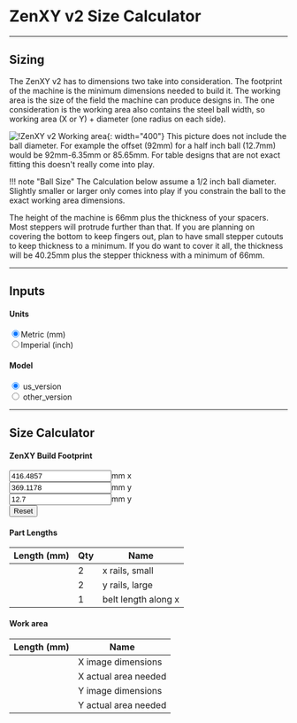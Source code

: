 <script src="https://code.jquery.com/jquery-1.9.1.min.js"></script>

# ZenXY v2 Size Calculator
----

## Sizing

The ZenXY v2 has to dimensions two take into consideration. The footprint of the machine is the minimum dimensions needed to build it. The working area is the size of the field the machine can produce designs in. The one consideration is the working area also contains the steel ball width, so working area (X or Y) + diameter (one radius on each side).

![!ZenXY v2 Working area](https://www.v1engineering.com/wp-content/uploads/2021/03/Working-area.jpg){: width="400"}
This picture does not include the ball diameter. For example the offset (92mm) for a half inch ball (12.7mm) would be 92mm-6.35mm or 85.65mm. For table designs that are not exact fitting this doesn't really come into play.

!!! note "Ball Size"
    The Calculation below assume a 1/2 inch ball diameter. Slightly smaller or larger only comes into play if you constrain the ball to the exact working area dimensions.

The height of the machine is 66mm plus the thickness of your spacers. Most steppers will protrude further than that. If you are planning on covering the bottom to keep fingers out, plan to have small stepper cutouts to keep thickness to a minimum. If you do want to cover it all, the thickness will be 40.25mm plus the stepper thickness with a minimum of 66mm.


----
## Inputs

#### Units
<input type="radio" onchange="to_mm()" name="units" value="mm" checked>Metric (mm)<br/>
<input type="radio" onchange="to_inch()" name="units" value="inches">Imperial (inch)<br/>

#### Model
<input type="radio" onchange="from_working()" name="model" value="US Version" checked> us_version<br/>
<input type="radio" onchange="from_working()" name="model" value="Other Version"> other_version<br/>

----

## Size Calculator

#### ZenXY Build Footprint
<!-- These "value"s are going to be overwritten by the reset_work() function below. -->
<input class="calc" type="number" onchange="from_working()" name="xfootprint" value="416.4857" size="8"><span class="units">mm</span> x<br/>
<input class="calc" type="number" onchange="from_working()" name="yfootprint" value="369.1178" size="8"><span class="units">mm</span> y<br/>
<input class="calc" type="number" onchange="from_working()" name="balldiameter" value="12.7" size="4"><span class="units">mm</span> y<br/>
<button class="reset" onclick="reset_work()">Reset</button>

#### Part Lengths
|Length (<span class="units">mm</span>)| Qty | Name |
|--------------------------------------|-----|------|
|<span name="xrails"     ></span>|2|x rails, small|
|<span name="yrails"     ></span>|2|y rails, large|
|<span name="belt"    ></span>|1|belt length along x|


#### Work area
|Length (<span class="units">mm</span>)| Name |
|--------------------------------------|------|
|<span name="xarea"></span>|X image dimensions|
|<span name="xballarea"></span>|X actual area needed|
|<span name="yarea"></span>|Y image dimensions|
|<span name="yballarea"></span>|Y actual area needed|


<script>

function get_unit_convert() {
  // Get the currently chosen units.
  var units = $("input[name=units]:checked").val();

  // Get the multiplier.
  var unit_convert = 1.0;
  if (units == "mm") {
    // We have mm selected.
    unit_convert = 1.0;
  } else if (units == "inches") {
    // We have inches selected.
    unit_convert = 1.0/25.4;
  }
  else {
    alert("internal error: unrecognized units " + units);
  }
  return unit_convert;
}

function get_offsets() {

  const unit_convert = get_unit_convert();

  var us_version = {};
  us_version.xrail_offset = 96 * unit_convert;
  us_version.yrail_offset = 92.5 * unit_convert;
  us_version.xwork_offset = 184 * unit_convert;
  us_version.ywork_offset = 184 * unit_convert;
  
  var other_version = {};
  other_version.xrail_minus_work = 304 * unit_convert;
  
  
  }

function to_mm() {
  // Find all the labels and change them to mm
  $(".units").text("mm");

  // Set the step attributes (you can also set other attributes here, like min, max, whatever)
  $("input[name=xfootprint]").attr({
    "step": 10.0
  });
  $("input[name=yfootprint]").attr({
    "step": 10.0
  });
$("input[name=balldiameter]").attr({
    "step": 1
  });
  
  // Get the current values.
  var xfootprint = parseFloat($("input[name=xfootprint]").val());
  var yfootprint = parseFloat($("input[name=yfootprint]").val());
  var balldiameter = parseFloat($("input[name=balldiameter]").val());
  
  // Change the units.
  // This Math.round(... * 10.0) / 10.0 is to round to the step.
  $("input[name=xfootprint]").val(Math.round(xfootprint * 25.4 * 0.1) / 0.1);
  $("input[name=yfootprint]").val(Math.round(xfootprint * 25.4 * 0.1) / 0.1);
  $("input[name=balldiameter]").val(Math.round(balldiameter * 25.4 * 0.1) / 0.1);
  
  // Recalculate the rest of the page.
  from_working();
}

function to_inch() {
  // Find all the labels and change them to inches
  $(".units").text("inches");

  // Set the step attributes (you can also set other attributes here, like min, max, whatever)
  $("input[name=xfootprint]").attr({
    "step": 0.25
  });
  $("input[name=yfootprint]").attr({
    "step": 0.25
  });
  $("input[name=balldiameter]").attr({
    "step": 0.125
  });
  
  // Get the current values.
  var xfootprint = parseFloat($("input[name=xfootprint]").val());
  var yfootprint = parseFloat($("input[name=yfootprint]").val());
  var balldiameter = parseFloat($("input[name=balldiameter]").val());
  
  // Change the units.
  $("input[name=xfootprint]").val(clip(xfootprint / 25.4));
  $("input[name=yfootprint]").val(clip(yfootprint / 25.4));
  $("input[name=balldiameter]").val(clip(balldiameter / 25.4));
  
  // Recalculate the rest of the page.
  from_working();
}

function clip(value) {
  return Math.round(value * 4) / 4; // Round to 0.25
}

function reset_work() {
  const unit_convert = get_unit_convert();
  $("input[name=xfootprint]").val(clip(450 * unit_convert));
  $("input[name=yfootprint]").val(clip(330 * unit_convert));
  $("input[name=balldiameter]").val(clip(330 * unit_convert));
  from_working();
}

function from_working() {
  var offsets = get_offsets();

  var xfootprint = parseFloat($("input[name=xfootprint]").val());
  var yfootprint = parseFloat($("input[name=yfootprint]").val());
  var balldiameter = parseFloat($("input[name=balldiameter]").val());
  
  var xrails = xfootprint - offsets.xrail_offset;
  var yrails = yfootprint - offsets.yrail_offset;
  var belt = ;

  var xarea = xfootprint - offsets.xwork_offset;
  var yarea = yfootprint - offsets.ywork_offset;
  var xballarea = xfootprint - offsets.xwork_offset - balldiameter;
  var yballarea = yfootprint - offsets.ywork_offset - balldiameter;
  
  
  $("span[name=xrails]").text(clip(xrails));
  $("span[name=yrails]").text(clip(yrails));
  $("span[name=belt]").text(clip(belt));
  $("span[name=xarea]").text(clip(xarea));
  $("span[name=yarea]").text(clip(yarea));
  $("span[name=xballarea]").text(clip(xballarea));
  $("span[name=yballarea]").text(clip(yballarea));
  
}

// Set these up the first time.
$(window).on('load', function(){
  // Get back to mm
  $("input[value=mm]").prop('checked', true);
  $("input[value=inches]").prop('checked', false);

  to_mm();

  reset_work();
});

</script>
